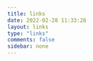 ```yaml
---
title: links
date: 2022-02-28 11:33:28
layout: links
type: "links"
comments: false
sidebar: none
---
```

